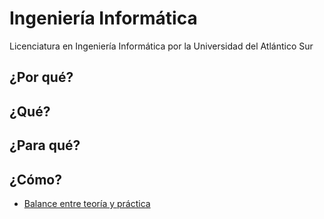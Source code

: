 # Ingeniería Informática

Licenciatura en Ingeniería Informática por la Universidad del Atlántico Sur

## ¿Por qué?

## ¿Qué?

## ¿Para qué?

## ¿Cómo?

- [Balance entre teoría y práctica](balanceTeoriaPractica.md)
